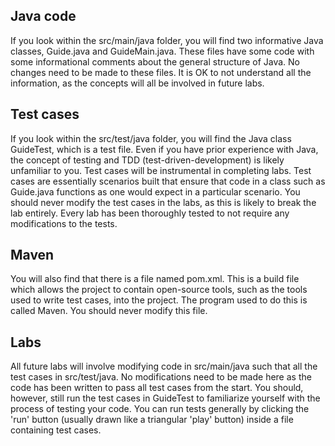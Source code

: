 
## Java code
If you look within the src/main/java folder, you will find two informative Java classes, Guide.java and GuideMain.java. These files have some code with some informational comments about the general structure of Java. No changes need to be made to these files. It is OK to not understand all the information, as the concepts will all be involved in future labs.

## Test cases
If you look within the src/test/java folder, you will find the Java class GuideTest, which is a test file. Even if you have prior experience with Java, the concept of testing and TDD (test-driven-development) is likely unfamiliar to you. Test cases will be instrumental in completing labs. Test cases are essentially scenarios built that ensure that code in a class such as Guide.java functions as one would expect in a particular scenario. You should never modify the test cases in the labs, as this is likely to break the lab entirely. Every lab has been thoroughly tested to not require any modifications to the tests.

## Maven
You will also find that there is a file named pom.xml. This is a build file which allows the project to contain open-source tools, such as the tools used to write test cases, into the project. The program used to do this is called Maven. You should never modify this file.

## Labs
All future labs will involve modifying code in src/main/java such that all the test cases in src/test/java. No modifications need to be made here as the code has been written to pass all test cases from the start. You should, however, still run the test cases in GuideTest to familiarize yourself with the process of testing your code. You can run tests generally by clicking the 'run' button (usually drawn like a triangular 'play' button) inside a file containing test cases.


